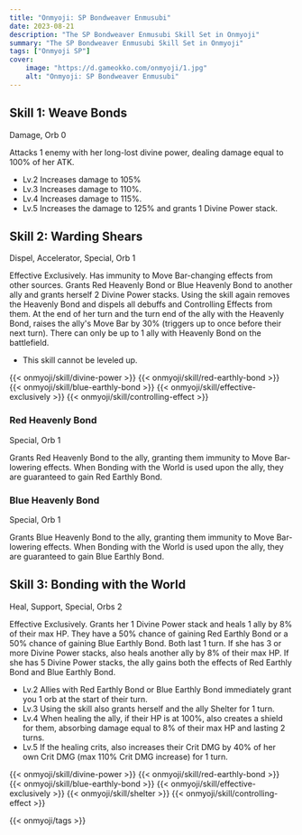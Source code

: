 ```yaml
---
title: "Onmyoji: SP Bondweaver Enmusubi"
date: 2023-08-21
description: "The SP Bondweaver Enmusubi Skill Set in Onmyoji"
summary: "The SP Bondweaver Enmusubi Skill Set in Onmyoji"   
tags: ["Onmyoji SP"]
cover:
    image: "https://d.gameokko.com/onmyoji/1.jpg" 
    alt: "Onmyoji: SP Bondweaver Enmusubi"  
---
```


## Skill 1: Weave Bonds
Damage, Orb 0

Attacks 1 enemy with her long-lost divine power, dealing damage equal to 100% of her ATK.

- Lv.2 Increases damage to 105%
- Lv.3 Increases damage to 110%.
- Lv.4 Increases damage to 115%.
- Lv.5 Increases the damage to 125% and grants 1 Divine Power stack.

## Skill 2: Warding Shears
Dispel, Accelerator, Special, Orb 1

Effective Exclusively. Has immunity to Move Bar-changing effects from other sources. Grants Red Heavenly Bond or Blue Heavenly Bond to another ally and grants herself 2 Divine Power stacks. Using the skill again removes the Heavenly Bond and dispels all debuffs and Controlling Effects from them. At the end of her turn and the turn end of the ally with the Heavenly Bond, raises the ally's Move Bar by 30% (triggers up to once before their next turn). There can only be up to 1 ally with Heavenly Bond on the battlefield.

- This skill cannot be leveled up.

{{< onmyoji/skill/divine-power >}}
{{< onmyoji/skill/red-earthly-bond >}}
{{< onmyoji/skill/blue-earthly-bond >}}
{{< onmyoji/skill/effective-exclusively >}}
{{< onmyoji/skill/controlling-effect >}}

### Red Heavenly Bond
Special, Orb 1

Grants Red Heavenly Bond to the ally, granting them immunity to Move Bar-lowering effects. When Bonding with the World is used upon the ally, they are guaranteed to gain Red Earthly Bond.

### Blue Heavenly Bond
Special, Orb 1

Grants Blue Heavenly Bond to the ally, granting them immunity to Move Bar-lowering effects. When Bonding with the World is used upon the ally, they are guaranteed to gain Blue Earthly Bond.

## Skill 3: Bonding with the World
Heal, Support, Special, Orbs 2

Effective Exclusively. Grants her 1 Divine Power stack and heals 1 ally by 8% of their max HP. They have a 50% chance of gaining Red Earthly Bond or a 50% chance of gaining Blue Earthly Bond. Both last 1 turn. If she has 3 or more Divine Power stacks, also heals another ally by 8% of their max HP.  If she has 5 Divine Power stacks, the ally gains both the effects of Red Earthly Bond and Blue Earthly Bond.

- Lv.2 Allies with Red Earthly Bond or Blue Earthly Bond immediately grant you 1 orb at the start of their turn.
- Lv.3 Using the skill also grants herself and the ally Shelter for 1 turn.
- Lv.4 When healing the ally, if their HP is at 100%, also creates a shield for them, absorbing damage equal to 8% of their max HP and lasting 2 turns.
- Lv.5 If the healing crits, also increases their Crit DMG by 40% of her own Crit DMG (max 110% Crit DMG increase) for 1 turn.
 
{{< onmyoji/skill/divine-power >}}
{{< onmyoji/skill/red-earthly-bond >}}
{{< onmyoji/skill/blue-earthly-bond >}}
{{< onmyoji/skill/effective-exclusively >}}
{{< onmyoji/skill/shelter >}}
{{< onmyoji/skill/controlling-effect >}}
 

{{< onmyoji/tags >}}
